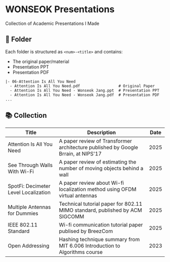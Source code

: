 # WONSEOK Presentations
Collection of Academic Presentations I Made

## 📂 Folder
Each folder is structured as `<num>-<title>` and contains:
- The original paper/material
- Presentation PPT
- Presentation PDF
```
|- 06-Attention Is All You Need
  - Attention Is All You Need.pdf                 # Original Paper
  - Attention Is All You Need - Wonseok Jang.ppt  # Presentation PPT
  - Attention Is All You Need - Wonseok Jang.pdf  # Presentation PDF
...
```

## 📚 Collection
| Title | Description | Date |
|-------|-------------|------|
| Attention Is All You Need | A paper review of Transformer architecture published by Google Brrain, at NIPS'17 | 2025 |
| See Through Walls With Wi-Fi | A paper review of estimating the number of moving objects behind a wall | 2025 |
| SpotFi: Decimeter Level Localization | A paper review about Wi-fi localization method using OFDM virtual antennas | 2025 |
| Multiple Antennas for Dummies | Technical tutorial paper for 802.11 MIMO standard, published by ACM SIGCOMM | 2025 | 
| IEEE 802.11 Standard | Wi-fi communication tutorial paper publised by BreezCom  | 2025 | 
| Open Addressing | Hashing technique summary from MIT 6.006 Introduction to Algorithms course | 2023 | 
